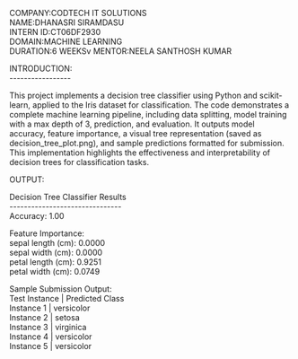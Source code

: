 COMPANY:CODTECH IT SOLUTIONS<br/>
NAME:DHANASRI SIRAMDASU<br/>
INTERN ID:CT06DF2930<br/>
DOMAIN:MACHINE LEARNING<br/>
DURATION:6 WEEKSv
MENTOR:NEELA SANTHOSH KUMAR<br/>

INTRODUCTION:<br/>
-----------------<br/>

This project implements a decision tree classifier using Python and scikit-learn, applied to the Iris dataset for classification. The code demonstrates a complete machine learning pipeline, including data splitting, model training with a max depth of 3, prediction, and evaluation. It outputs model accuracy, feature importance, a visual tree representation (saved as decision_tree_plot.png), and sample predictions formatted for submission. This implementation highlights the effectiveness and interpretability of decision trees for classification tasks.

OUTPUT:

Decision Tree Classifier Results<br/>
-------------------------------<br/>
Accuracy: 1.00<br/>

Feature Importance:<br/>
sepal length (cm): 0.0000<br/>
sepal width (cm): 0.0000<br/>
petal length (cm): 0.9251<br/>
petal width (cm): 0.0749<br/>

Sample Submission Output:<br/>
Test Instance | Predicted Class<br/>
Instance 1 | versicolor<br/>
Instance 2 | setosa<br/>
Instance 3 | virginica<br/>
Instance 4 | versicolor<br/>
Instance 5 | versicolor<br/>

